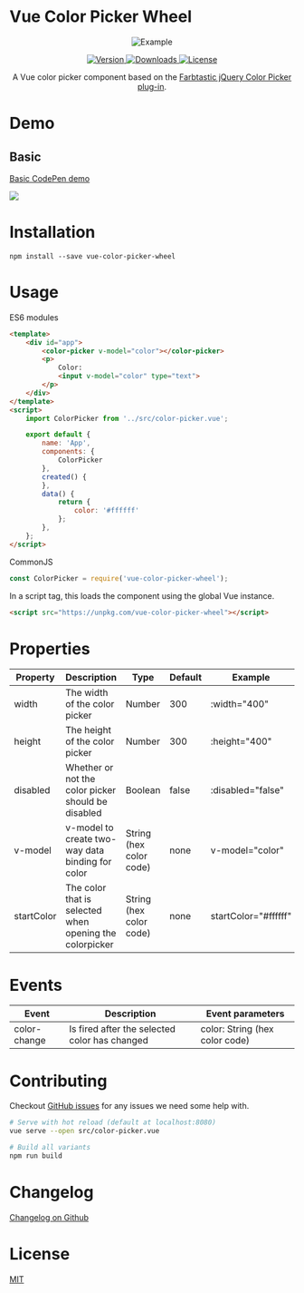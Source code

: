 # Vue Color Picker Wheel

<p align="center">
  <img src="https://raw.githubusercontent.com/stijlbreuk/vue-color-picker-wheel/master/examples/assets/vue-color-picker-wheel-example.png" alt="Example"/>
</p>

<p align="center">

<a href="https://www.npmjs.com/package/vue-color-picker-wheel">
    <img src="https://img.shields.io/npm/v/vue-color-picker-wheel.svg" alt="Version"/>
</a>
<a href="https://www.npmjs.com/package/vue-color-picker-wheel">
    <img src="https://img.shields.io/npm/dt/vue-color-picker-wheel.svg" alt="Downloads"/>
</a>
<a href="https://www.npmjs.com/package/vue-color-picker-wheel">
    <img src="https://img.shields.io/npm/l/vue-color-picker-wheel.svg" alt="License"/>
</a>

</p>

<p align="center">
A Vue color picker component based on the <a href="http://acko.net/blog/farbtastic-jquery-color-picker-plug-in/">Farbtastic jQuery Color Picker plug-in</a>.
</p>

# Demo
## Basic
<a href="https://codepen.io/nino-vrijman/pen/ePaELe" target="_blank">Basic CodePen demo</a>

<a href="https://codesandbox.io/s/7j4po25ly1?module=%2Fsrc%2FApp.vue" target="_blank"><img src="https://codesandbox.io/static/img/play-codesandbox.svg"/></a>

# Installation

```
npm install --save vue-color-picker-wheel
```

# Usage

ES6 modules
```HTML
<template>
    <div id="app">
        <color-picker v-model="color"></color-picker>
        <p>
            Color:
            <input v-model="color" type="text">
        </p>
    </div>
</template>
<script>
    import ColorPicker from '../src/color-picker.vue';

    export default {
        name: 'App',
        components: {
            ColorPicker
        },
        created() {
        },
        data() {
            return {
                color: '#ffffff'
            };
        },
    };
</script>
```

CommonJS
```JavaScript
const ColorPicker = require('vue-color-picker-wheel');
```

In a script tag, this loads the component using the global Vue instance.

```HTML
<script src="https://unpkg.com/vue-color-picker-wheel"></script>
```

# Properties
| Property   | Description                                             | Type                    | Default | Example              |
| ---------- | ------------------------------------------------------- | ----------------------- | ------- | -------------------- |
| width      | The width of the color picker                           | Number                  | 300     | :width="400"         |
| height     | The height of the color picker                          | Number                  | 300     | :height="400"        |
| disabled   | Whether or not the color picker should be disabled      | Boolean                 | false   | :disabled="false"    |
| v-model    | v-model to create two-way data binding for color        | String (hex color code) | none    | v-model="color"      |
| startColor | The color that is selected when opening the colorpicker | String (hex color code) | none    | startColor="#ffffff" |

# Events
| Event        | Description                                   | Event parameters               |
| ------------ | --------------------------------------------- | ------------------------------ |
| color-change | Is fired after the selected color has changed | color: String (hex color code) |

# Contributing

Checkout [GitHub issues](https://github.com/stijlbreuk/vue-color-picker-wheel/issues) for any issues we need some help with.

```bash
# Serve with hot reload (default at localhost:8080)
vue serve --open src/color-picker.vue

# Build all variants
npm run build
```

# Changelog
[Changelog on Github](https://github.com/stijlbreuk/vue-color-picker-wheel/blob/master/CHANGELOG.md)

# License
[MIT](https://github.com/stijlbreuk/vue-color-picker-wheel/blob/master/LICENSE)